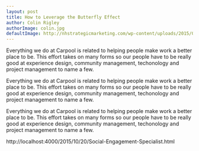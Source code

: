 ```yaml
---
layout: post
title: How to Leverage the Butterfly Effect
author: Colin Rigley
authorImage: colin.jpg
defaultImage: http://nhstrategicmarketing.com/wp-content/uploads/2015/09/Engaging-Social-Networking.jpg
---
```

Everything we do at Carpool is related to helping people make work a better place to be. This effort takes on many forms so our people have to be really good at experience design, community management, techonology and project management to name a few.

<!--more-->

Everything we do at Carpool is related to helping people make work a better place to be. This effort takes on many forms so our people have to be really good at experience design, community management, techonology and project management to name a few.


Everything we do at Carpool is related to helping people make work a better place to be. This effort takes on many forms so our people have to be really good at experience design, community management, techonology and project management to name a few.

http://localhost:4000/2015/10/20/Social-Engagement-Specialist.html